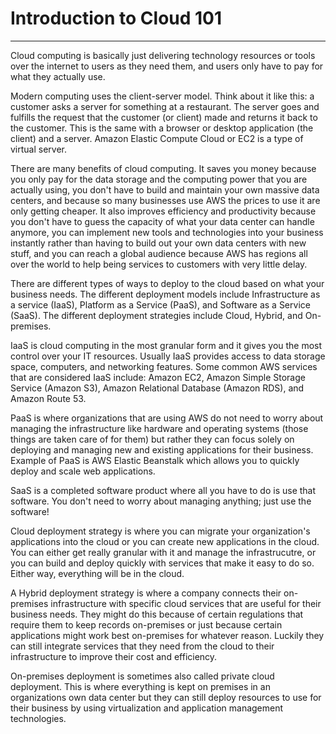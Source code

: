 # Introduction to Cloud 101
---------------------------

Cloud computing is basically just delivering technology resources or tools over the internet to users as they need them, and users only have to pay for what they actually use.

Modern computing uses the client-server model. Think about it like this: a customer asks a server for something at a restaurant. The server goes and fulfills the request that the customer (or client) made and returns it back to the customer. This is the same with a browser or desktop application (the client) and a server. Amazon Elastic Compute Cloud or EC2 is a type of virtual server.

There are many benefits of cloud computing. It saves you money because you only pay for the data storage and the computing power that you are actually using, you don't have to build and maintain your own massive data centers, and because so many businesses use AWS the prices to use it are only getting cheaper. It also improves efficiency and productivity because you don't have to guess the capacity of what your data center can handle anymore, you can implement new tools and technologies into your business instantly rather than having to build out your own data centers with new stuff, and you can reach a global audience because AWS has regions all over the world to help being services to customers with very little delay.


There are different types of ways to deploy to the cloud based on what your business needs. The different deployment models include Infrastructure as a service (IaaS), Platform as a Service (PaaS), and Software as a Service (SaaS). The different deployment strategies include Cloud, Hybrid, and On-premises.


IaaS is cloud computing in the most granular form and it gives you the most control over your IT resources. Usually IaaS provides access to data storage space, computers, and networking features. Some common AWS services that are considered IaaS include: Amazon EC2, Amazon Simple Storage Service (Amazon S3), Amazon Relational Database (Amazon RDS), and Amazon Route 53.

PaaS is where organizations that are using AWS do not need to worry about managing the infrastructure like hardware and operating systems (those things are taken care of for them) but rather they can focus solely on deploying and managing new and existing applications for their business. Example of PaaS is AWS Elastic Beanstalk which allows you to quickly deploy and scale web applications.

SaaS is a completed software product where all you have to do is use that software. You don't need to worry about managing anything; just use the software!


Cloud deployment strategy is where you can migrate your organization's applications into the cloud or you can create new applications in the cloud. You can either get really granular with it and manage the infrastrucutre, or you can build and deploy quickly with services that make it easy to do so. Either way, everything will be in the cloud.

A Hybrid deployment strategy is where a company connects their on-premises infrastructure with specific cloud services that are useful for their business needs. They might do this because of certain regulations that require them to keep records on-premises or just because certain applications might work best on-premises for whatever reason. Luckily they can still integrate services that they need from the cloud to their infrastructure to improve their cost and efficiency.

On-premises deployment is sometimes also called private cloud deployment. This is where everything is kept on premises in an organizations own data center but they can still deploy resources to use for their business by using virtualization and application management technologies.